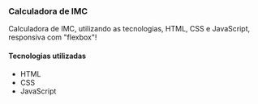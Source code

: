 ### Calculadora de IMC

Calculadora de IMC, utilizando as tecnologias, HTML, CSS e JavaScript, responsiva com "flexbox"!

#### Tecnologias utilizadas
- HTML
- CSS
- JavaScript